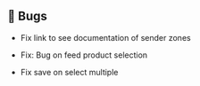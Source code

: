 ## 🐛 Bugs

- Fix link to see documentation of sender zones

- Fix: Bug on feed product selection

- Fix save on select multiple